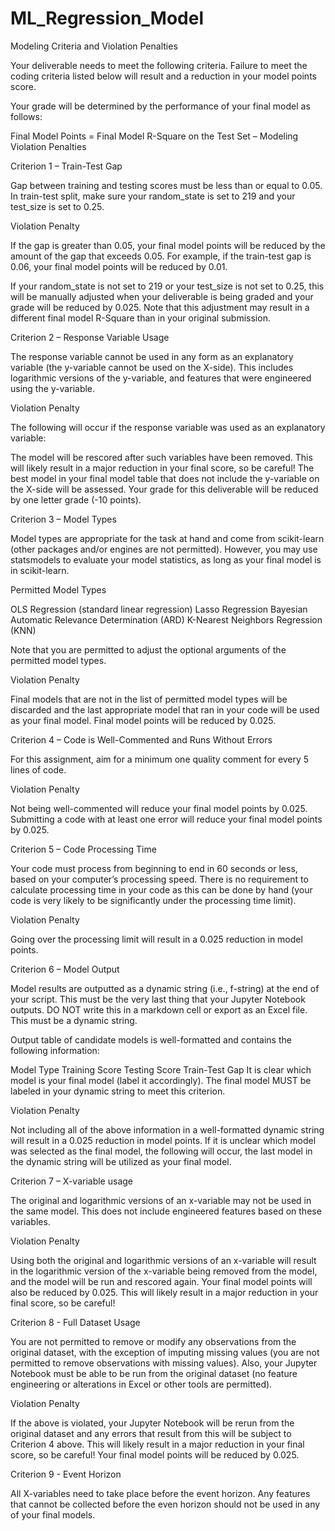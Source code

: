# ML_Regression_Model

Modeling Criteria and Violation Penalties

Your deliverable needs to meet the following criteria. Failure to meet the coding criteria listed below will result and a reduction in your model points score.

 

Your grade will be determined by the performance of your final model as follows:

 

Final Model Points = Final Model R-Square on the Test Set – Modeling Violation Penalties

 

Criterion 1 – Train-Test Gap

Gap between training and testing scores must be less than or equal to 0.05. In train-test split, make sure your random_state is set to 219 and your test_size is set to 0.25.

 

Violation Penalty

If the gap is greater than 0.05, your final model points will be reduced by the amount of the gap that exceeds 0.05. For example, if the train-test gap is 0.06, your final model points will be reduced by 0.01.

If your random_state is not set to 219 or your test_size is not set to 0.25, this will be manually adjusted when your deliverable is being graded and your grade will be reduced by 0.025. Note that this adjustment may result in a different final model R-Square than in your original submission.

 

Criterion 2 – Response Variable Usage

The response variable cannot be used in any form as an explanatory variable (the y-variable cannot be used on the X-side). This includes logarithmic versions of the y-variable, and features that were engineered using the y-variable.

 

Violation Penalty

The following will occur if the response variable was used as an explanatory variable:

The model will be rescored after such variables have been removed. This will likely result in a major reduction in your final score, so be careful!
The best model in your final model table that does not include the y-variable on the X-side will be assessed.
Your grade for this deliverable will be reduced by one letter grade (-10 points).
 

Criterion 3 – Model Types

Model types are appropriate for the task at hand and come from scikit-learn (other packages and/or engines are not permitted). However, you may use statsmodels to evaluate your model statistics, as long as your final model is in scikit-learn.

 

Permitted Model Types

OLS Regression (standard linear regression)
Lasso Regression
Bayesian Automatic Relevance Determination (ARD)
K-Nearest Neighbors Regression (KNN)
 

Note that you are permitted to adjust the optional arguments of the permitted model types.

 

Violation Penalty

Final models that are not in the list of permitted model types will be discarded and the last appropriate model that ran in your code will be used as your final model. Final model points will be reduced by 0.025.

 

Criterion 4 – Code is Well-Commented and Runs Without Errors

For this assignment, aim for a minimum one quality comment for every 5 lines of code.

 

Violation Penalty

Not being well-commented will reduce your final model points by 0.025.
Submitting a code with at least one error will reduce your final model points by 0.025.
 

Criterion 5 – Code Processing Time

Your code must process from beginning to end in 60 seconds or less, based on your computer’s processing speed. There is no requirement to calculate processing time in your code as this can be done by hand (your code is very likely to be significantly under the processing time limit).

 

Violation Penalty

Going over the processing limit will result in a 0.025 reduction in model points.
 

Criterion 6 – Model Output

Model results are outputted as a dynamic string (i.e., f-string) at the end of your script. This must be the very last thing that your Jupyter Notebook outputs. DO NOT write this in a markdown cell or export as an Excel file. This must be a dynamic string.

 

Output table of candidate models is well-formatted and contains the following information:

Model Type
Training Score
Testing Score
Train-Test Gap
It is clear which model is your final model (label it accordingly). The final model MUST be labeled in your dynamic string to meet this criterion.
 

Violation Penalty

Not including all of the above information in a well-formatted dynamic string will result in a 0.025 reduction in model points.
If it is unclear which model was selected as the final model, the following will occur, the last model in the dynamic string will be utilized as your final model.
 

Criterion 7 – X-variable usage

The original and logarithmic versions of an x-variable may not be used in the same model. This does not include engineered features based on these variables.

 

Violation Penalty

Using both the original and logarithmic versions of an x-variable will result in the logarithmic version of the x-variable being removed from the model, and the model will be run and rescored again. Your final model points will also be reduced by 0.025. This will likely result in a major reduction in your final score, so be careful!

 

Criterion 8 - Full Dataset Usage

You are not permitted to remove or modify any observations from the original dataset, with the exception of imputing missing values (you are not permitted to remove observations with missing values). Also, your Jupyter Notebook must be able to be run from the original dataset (no feature engineering or alterations in Excel or other tools are permitted).

 

Violation Penalty

If the above is violated, your Jupyter Notebook will be rerun from the original dataset and any errors that result from this will be subject to Criterion 4 above. This will likely result in a major reduction in your final score, so be careful!
Your final model points will be reduced by 0.025.
 

Criterion 9 - Event Horizon

All X-variables need to take place before the event horizon. Any features that cannot be collected before the even horizon should not be used in any of your final models.

